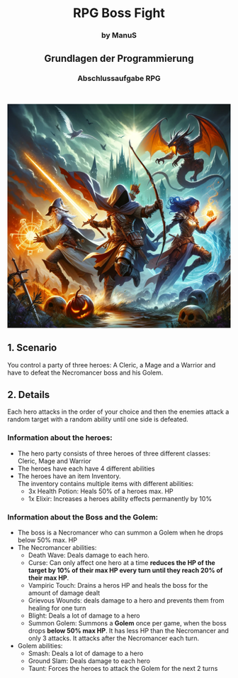 <h1 align="center">RPG Boss Fight</h1>
<h3 align="center">by ManuS</h3>
<h2 align="center">Grundlagen der Programmierung</h2>
<h3 align="center">Abschlussaufgabe RPG</h3>
<br>
<p align="center">
  <img src="img/img1.png" width="512" alt="">
</p>

## 1. Scenario
You control a party of three heroes: A Cleric, a Mage and a Warrior and have to defeat the Necromancer boss and his Golem.

## 2. Details
Each hero attacks in the order of your choice and then the enemies attack a random target with a random ability until one side is defeated.

### Information about the heroes:
* The hero party consists of three heroes of three different classes: Cleric, Mage and Warrior
* The heroes have each have 4 different abilities
* The heroes have an item Inventory. \
The inventory contains multiple items with different abilities: 
    * 3x Health Potion: Heals 50% of a heroes max. HP
    * 1x Elixir: Increases a heroes ability effects permanently by 10%

### Information about the Boss and the Golem:
* The boss is a Necromancer who can summon a Golem when he drops below 50% max. HP
* The Necromancer abilities:
    * Death Wave: Deals damage to each hero. 
    * Curse: Can only affect one hero at a time **reduces the HP of the target by 10% of their max HP every turn until they reach 20% of their max HP**.
    * Vampiric Touch: Drains a heros HP and heals the boss for the amount of damage dealt
    * Grievous Wounds: deals damage to a hero and prevents them from healing for one turn
    * Blight: Deals a lot of damage to a hero
    * Summon Golem: Summons a **Golem** once per game, when the boss drops **below 50% max HP**. It has less HP than the Necromancer and only 3 attacks. It attacks after the Necromancer each turn.
* Golem abilities:
    * Smash: Deals a lot of damage to a hero
    * Ground Slam: Deals damage to each hero
    * Taunt: Forces the heroes to attack the Golem for the next 2 turns
